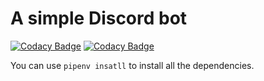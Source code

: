 # A simple Discord bot

[![Codacy Badge](https://api.codacy.com/project/badge/Grade/d1561c4965864bfcac7f27ddace0917d)](https://app.codacy.com/gh/itsjoeoui/pydiscord?utm_source=github.com&utm_medium=referral&utm_content=itsjoeoui/pydiscord&utm_campaign=Badge_Grade_Settings)
[![Codacy Badge](https://api.codacy.com/project/badge/Grade/ae3a0fcba44c44f8910faed6af0f9cee)](https://app.codacy.com/gh/itsjoeoui/pydiscord?utm_source=github.com&utm_medium=referral&utm_content=itsjoeoui/pydiscord&utm_campaign=Badge_Grade_Settings)

You can use `pipenv insatll` to install all the dependencies.